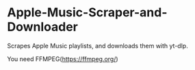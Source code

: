 # Apple-Music-Scraper-and-Downloader
Scrapes Apple Music playlists, and downloads them with yt-dlp.

You need FFMPEG(https://ffmpeg.org/)
